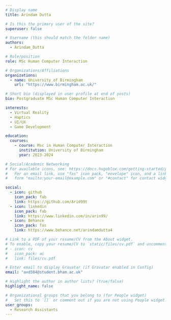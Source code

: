 ```yaml
---
# Display name
title: Arindam Dutta

# Is this the primary user of the site?
superuser: false

# Username (this should match the folder name)
authors:
  - Arindam_Dutta

# Role/position
role: MSc Human Computer Interaction

# Organizations/Affiliations
organizations:
  - name: University of Birmingham
    url: "https://www.birmingham.ac.uk/"

# Short bio (displayed in user profile at end of posts)
bio: Postgraduate MSc Human Computer Interaction

interests:
  - Virtual Reality
  - Haptics
  - UI/UX
  - Game Development

education:
  courses:
    - course: Msc in Human Computer Interaction
      institution: University of Birmingham
      year: 2023-2024

# Social/Academic Networking
# For available icons, see: https://docs.hugoblox.com/getting-started/page-builder/#icons
#   For an email link, use "fas" icon pack, "envelope" icon, and a link in the
#   form "mailto:your-email@example.com" or "#contact" for contact widget.

social:
  - icon: github
    icon_pack: fab
    link: https://github.com/Arid99t
  - icon: linkedin
    icon_pack: fab
    link: https://www.linkedin.com/in/arin99/
  - icon: Behance
    icon_pack: fas
    link: https://www.behance.net/arindamdutta4

# Link to a PDF of your resume/CV from the About widget.
# To enable, copy your resume/CV to `static/files/cv.pdf` and uncomment the lines below.
# - icon: cv
#   icon_pack: ai
#   link: files/cv.pdf

# Enter email to display Gravatar (if Gravatar enabled in Config)
email: "axd584@student.bham.ac.uk"

# Highlight the author in author lists? (true/false)
highlight_name: false

# Organizational groups that you belong to (for People widget)
#   Set this to `[]` or comment out if you are not using People widget.
user_groups:
  - Research Assistants
---
```

